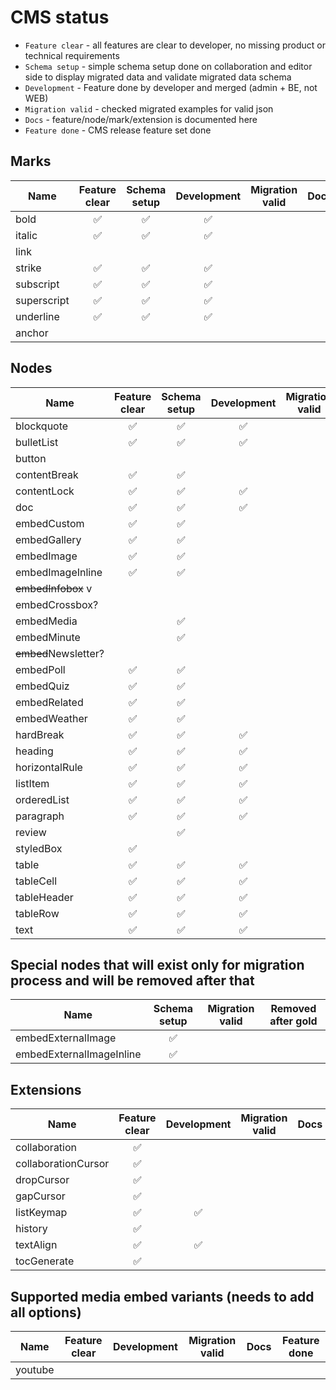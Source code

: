 # CMS status

- `Feature clear` - all features are clear to developer, no missing product or technical requirements
- `Schema setup` - simple schema setup done on collaboration and editor side to display migrated data and validate migrated data schema
- `Development` - Feature done by developer and merged (admin + BE, not WEB)
- `Migration valid` - checked migrated examples for valid json
- `Docs` - feature/node/mark/extension is documented here
- `Feature done` - CMS release feature set done

## Marks
| Name        | Feature clear | Schema setup | Development | Migration valid | Docs | Feature done |
|-------------|:-------------:|:------------:|:-----------:|:---------------:|------|:------------:|
| bold        |       ✅       |      ✅       |      ✅      |                 |      |              |
| italic      |       ✅       |      ✅       |      ✅      |                 |      |              |
| link        |               |              |             |                 |      |              |
| strike      |       ✅       |      ✅       |      ✅      |                 |      |              |
| subscript   |       ✅       |      ✅       |      ✅      |                 |      |              |
| superscript |       ✅       |      ✅       |      ✅      |                 |      |              |
| underline   |       ✅       |      ✅       |      ✅      |                 |      |              |
| anchor      |               |              |             |                 |      |              |

## Nodes
| Name                 | Feature clear | Schema setup | Development | Migration valid | Docs | Feature done |
|----------------------|:-------------:|:------------:|:-----------:|:---------------:|------|:------------:|
| blockquote           |       ✅       |      ✅       |      ✅      |                 |      |              |
| bulletList           |       ✅       |      ✅       |      ✅      |                 |      |              |
| button               |               |              |             |                 |      |              |
| contentBreak         |       ✅       |      ✅       |             |                 |      |              |
| contentLock          |       ✅       |      ✅       |      ✅      |                 |      |              |
| doc                  |       ✅       |      ✅       |      ✅      |                 |      |              |
| embedCustom          |       ✅       |      ✅       |             |                 |      |              |
| embedGallery         |       ✅       |      ✅       |             |                 |      |              |
| embedImage           |       ✅       |      ✅       |             |                 |      |              |
| embedImageInline     |       ✅       |      ✅       |             |                 |      |              |
| ~~embedInfobox~~ v   |               |              |             |                 |      |              |
| embedCrossbox?       |               |              |             |                 |      |              |
| embedMedia           |               |      ✅       |             |                 |      |              |
| embedMinute          |               |      ✅       |             |                 |      |              |
| ~~embed~~Newsletter? |               |              |             |                 |      |              |
| embedPoll            |       ✅       |      ✅       |             |                 |      |              |
| embedQuiz            |       ✅       |      ✅       |             |                 |      |              |
| embedRelated         |       ✅       |      ✅       |             |                 |      |              |
| embedWeather         |       ✅       |      ✅       |             |                 |      |              |
| hardBreak            |       ✅       |      ✅       |      ✅      |                 |      |              |
| heading              |       ✅       |      ✅       |      ✅      |                 |      |              |
| horizontalRule       |       ✅       |      ✅       |      ✅      |                 |      |              |
| listItem             |       ✅       |      ✅       |      ✅      |                 |      |              |
| orderedList          |       ✅       |      ✅       |      ✅      |                 |      |              |
| paragraph            |       ✅       |      ✅       |      ✅      |                 |      |              |
| review               |               |      ✅       |             |                 |      |              |
| styledBox            |       ✅       |              |             |                 |      |              |
| table                |       ✅       |      ✅       |      ✅      |                 |      |              |
| tableCell            |       ✅       |      ✅       |      ✅      |                 |      |              |
| tableHeader          |       ✅       |      ✅       |      ✅      |                 |      |              |
| tableRow             |       ✅       |      ✅       |      ✅      |                 |      |              |
| text                 |       ✅       |      ✅       |      ✅      |                 |      |              |

## Special nodes that will exist only for migration process and will be removed after that
| Name                     | Schema setup | Migration valid | Removed after gold |
|--------------------------|:------------:|:---------------:|:------------------:|
| embedExternalImage       |      ✅       |                 |                    |
| embedExternalImageInline |      ✅       |                 |                    |

## Extensions
| Name                | Feature clear | Development | Migration valid | Docs | Feature done |
|---------------------|:-------------:|:-----------:|:---------------:|------|:------------:|
| collaboration       |       ✅       |             |                 |      |              |
| collaborationCursor |       ✅       |             |                 |      |              |
| dropCursor          |       ✅       |             |                 |      |              |
| gapCursor           |       ✅       |             |                 |      |              |
| listKeymap          |       ✅       |      ✅      |                 |      |              |
| history             |       ✅       |             |                 |      |              |
| textAlign           |       ✅       |      ✅      |                 |      |              |
| tocGenerate         |       ✅       |             |                 |      |              |

## Supported media embed variants (needs to add all options)
| Name              | Feature clear | Development | Migration valid | Docs | Feature done |
|-------------------|:-------------:|:-----------:|:---------------:|------|:------------:|
| youtube           |               |             |                 |      |              |
